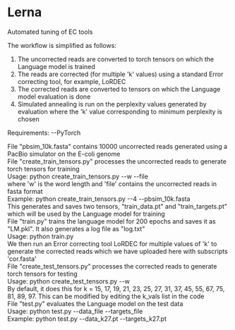 # Lerna
Automated tuning of EC tools

The workflow is simplified as follows:
1) The uncorrected reads are converted to torch tensors on which the Language model is trained
2) The reads are corrected (for multiple 'k' values) using a standard Error correcting tool, for example, LoRDEC
3) The corrected reads are converted to tensors on which the Language model evaluation is done
4) Simulated annealing is run on the perplexity values generated by evaluation where the 'k' value corresponding to minimum perplexity is chosen

Requirements:
--PyTorch

File "pbsim_10k.fasta" contains 10000 uncorrected reads generated using a PacBio simulator on the E-coli genome  
File "create_train_tensors.py" processes the uncorrected reads to generate torch tensors for training  
  Usage: python create_train_tensors.py --w --file  
    where 'w' is the word length and 'file' contains the uncorrected reads in fasta format  
  Example: python create_train_tensors.py --4 --pbsim_10k.fasta  
  This generates and saves two tensors, "train_data.pt" and "train_targets.pt" which will be used by the Language model for training  
File "train.py" trains the language model for 200 epochs and saves it as "LM.pkl". It also generates a log file as "log.txt"  
  Usage: python train.py  
We then run an Error correcting tool LoRDEC for multiple values of 'k' to generate the corrected reads which we have uploaded here with subscripts 'cor.fasta'  
File "create_test_tensors.py" processes the corrected reads to generate torch tensors for testing  
  Usage: python create_test_tensors.py --w  
  By default, it does this for k = 15, 17, 19, 21, 23, 25, 27, 31, 37, 45, 55, 67, 75, 81, 89, 97. This can be modified by editing the k_vals list in the code  
File "test.py" evaluates the Language model on the test data  
  Usage: python test.py --data_file --targets_file  
  Example: python test.py --data_k27.pt --targets_k27.pt  
  
